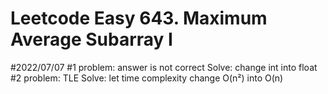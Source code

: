 # Leetcode Easy 643. Maximum Average Subarray I
#2022/07/07
#1 problem:
              answer is not correct
      Solve:
              change int into float
#2 problem:
              TLE
      Solve:
              let time complexity change O(n²) into O(n)
